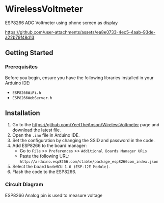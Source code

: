 # WirelessVoltmeter
ESP8266 ADC Voltmeter using phone screen as display

https://github.com/user-attachments/assets/ea8e0733-4ec5-4aab-93de-a22b79f48d13

## Getting Started

### Prerequisites

Before you begin, ensure you have the following libraries installed in your Arduino IDE:

- `ESP8266WiFi.h`
- `ESP8266WebServer.h`

## Installation

1. Go to the https://github.com/YeetTheAnson/WirelessVoltmeter page and download the latest file.
2. Open the `.ino` file in Arduino IDE.
3. Set the configuration by changing the SSID and password in the code.
4. Add ESP8266 to the board manager:
    - Go to `File` >> `Preferences` >> `Additional Boards Manager URLs`
    - Paste the following URL: `http://arduino.esp8266.com/stable/package_esp8266com_index.json`
5. Select the board `NodeMCU 1.0 (ESP-12E Module)`.
6. Flash the code to the ESP8266.

### Circuit Diagram
ESP8266 Analog pin is used to measure voltage